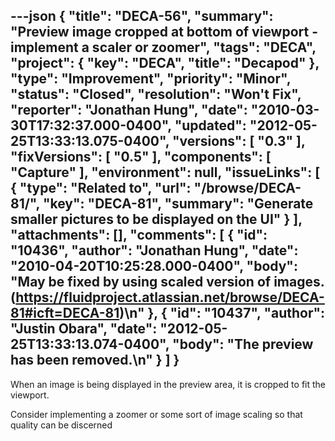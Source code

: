 ---json
{
  "title": "DECA-56",
  "summary": "Preview image cropped at bottom of viewport - implement a scaler or zoomer",
  "tags": "DECA",
  "project": {
    "key": "DECA",
    "title": "Decapod"
  },
  "type": "Improvement",
  "priority": "Minor",
  "status": "Closed",
  "resolution": "Won't Fix",
  "reporter": "Jonathan Hung",
  "date": "2010-03-30T17:32:37.000-0400",
  "updated": "2012-05-25T13:33:13.075-0400",
  "versions": [
    "0.3"
  ],
  "fixVersions": [
    "0.5"
  ],
  "components": [
    "Capture"
  ],
  "environment": null,
  "issueLinks": [
    {
      "type": "Related to",
      "url": "/browse/DECA-81/",
      "key": "DECA-81",
      "summary": "Generate smaller pictures to be displayed on the UI"
    }
  ],
  "attachments": [],
  "comments": [
    {
      "id": "10436",
      "author": "Jonathan Hung",
      "date": "2010-04-20T10:25:28.000-0400",
      "body": "May be fixed by using scaled version of images. (<https://fluidproject.atlassian.net/browse/DECA-81#icft=DECA-81>)\n"
    },
    {
      "id": "10437",
      "author": "Justin Obara",
      "date": "2012-05-25T13:33:13.074-0400",
      "body": "The preview has been removed.\n"
    }
  ]
}
---
When an image is being displayed in the preview area, it is cropped to fit the viewport.

Consider implementing a zoomer or some sort of image scaling so that quality can be discerned&#x20;

        
